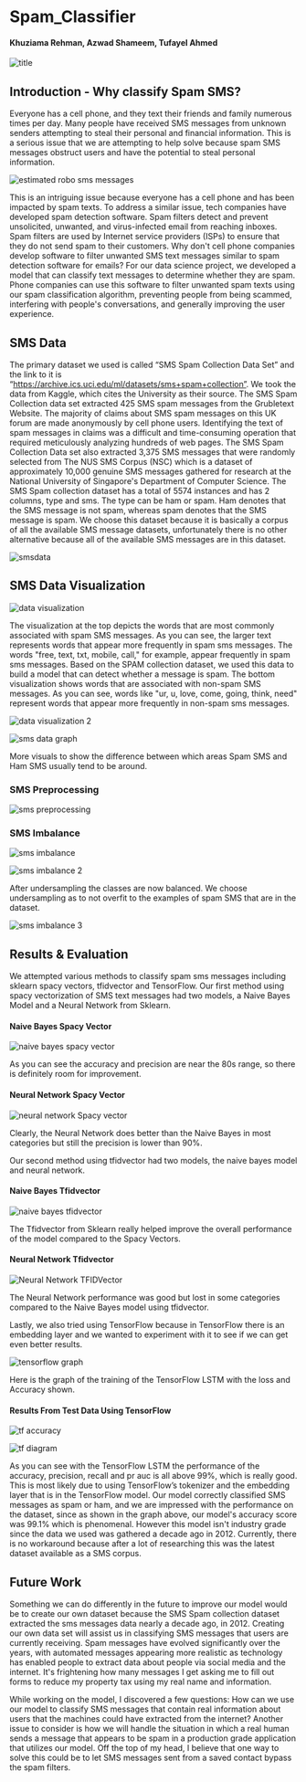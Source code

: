 # Spam_Classifier

#### Khuziama Rehman, Azwad Shameem, Tufayel Ahmed

![title](https://user-images.githubusercontent.com/69356399/207983824-43ea5e10-28fc-4693-a314-e90550c96930.png)

## Introduction - Why classify Spam SMS?

Everyone has a cell phone, and they text their friends and family numerous times per day. Many people have received SMS messages from unknown senders attempting to steal their personal and financial information. This is a serious issue that we are attempting to help solve because spam SMS messages obstruct users and have the potential to steal personal information. 

![estimated robo sms messages](https://user-images.githubusercontent.com/69356399/207984001-b3a1b460-6635-4896-9804-72bc050e73c4.png)

This is an intriguing issue because everyone has a cell phone and has been impacted by spam texts. To address a similar issue, tech companies have developed spam detection software. Spam filters detect and prevent unsolicited, unwanted, and virus-infected email from reaching inboxes. Spam filters are used by Internet service providers (ISPs) to ensure that they do not send spam to their customers. Why don't cell phone companies develop software to filter unwanted SMS text messages similar to spam detection software for emails? For our data science project, we developed a model that can classify text messages to determine whether they are spam. Phone companies can use this software to filter unwanted spam texts using our spam classification algorithm, preventing people from being scammed, interfering with people's conversations, and generally improving the user experience.

## SMS Data

The primary dataset we used is called “SMS Spam Collection Data Set” and the link to it is “https://archive.ics.uci.edu/ml/datasets/sms+spam+collection”. We took the data from Kaggle, which cites the University as their source. The SMS Spam Collection data set extracted 425 SMS spam messages from the Grubletext Website. The majority of claims about SMS spam messages on this UK forum are made anonymously by cell phone users. Identifying the text of spam messages in claims was a difficult and time-consuming operation that required meticulously analyzing hundreds of web pages. The SMS Spam Collection Data set also extracted 3,375 SMS messages that were randomly selected from The NUS SMS Corpus (NSC) which is a dataset of approximately 10,000 genuine SMS messages gathered for research at the National University of Singapore's Department of Computer Science. The SMS Spam collection dataset has a total of 5574 instances and has 2 columns, type and sms. The type can be ham or spam. Ham denotes that the SMS message is not spam, whereas spam denotes that the SMS message is spam. We choose this dataset because it is basically a corpus of all the available SMS message datasets, unfortunately there is no other alternative because all of the available SMS messages are in this dataset.

![smsdata](https://user-images.githubusercontent.com/69356399/207986043-b507ea5b-176f-4b4d-af30-4f28ccfb4beb.png)



## SMS Data Visualization

![data visualization](https://user-images.githubusercontent.com/69356399/207984747-130da9a6-fbc9-4096-9799-3077aea686be.png)


The visualization at the top depicts the words that are most commonly associated with spam SMS messages. As you can see, the larger text represents words that appear more frequently in spam sms messages. The words "free, text, txt, mobile, call," for example, appear frequently in spam sms messages. Based on the SPAM collection dataset, we used this data to build a model that can detect whether a message is spam. The bottom visualization shows words that are associated with non-spam SMS messages. As you can see, words like "ur, u, love, come, going, think, need" represent words that appear more frequently in non-spam sms messages.

![data visualization 2](https://user-images.githubusercontent.com/69356399/207984813-9a052813-15ab-4c44-95d1-1636b1bf305b.png)

![sms data graph](https://user-images.githubusercontent.com/69356399/207986227-54f4f184-7133-40cc-b58e-69e3f3f7581a.png)

More visuals to show the difference between which areas Spam SMS and Ham SMS usually tend to be around.

### SMS Preprocessing

![sms preprocessing](https://user-images.githubusercontent.com/69356399/207986420-b6e4d955-3de2-414c-836a-c42e4c3fa70d.png)

### SMS Imbalance

![sms imbalance](https://user-images.githubusercontent.com/69356399/207986505-c8d7026a-ec25-44f3-817b-982613e2a597.png)

![sms imbalance 2](https://user-images.githubusercontent.com/69356399/207986574-a406e160-a416-47c3-ab46-7b3d847a4391.png)

After undersampling the classes are now balanced. We choose undersampling as to not overfit to the examples of spam SMS that are in the dataset.

![sms imbalance 3](https://user-images.githubusercontent.com/69356399/207986640-1f7452ed-1bd8-4566-93f4-3868a0e858fa.png)


## Results & Evaluation 

We attempted various methods to classify spam sms messages including sklearn spacy vectors, tfidvector and TensorFlow. Our first method using spacy vectorization of SMS text messages had two models, a Naive Bayes Model and a Neural Network from Sklearn.

#### Naive Bayes Spacy Vector 

![naive bayes spacy vector](https://user-images.githubusercontent.com/69356399/207985035-2a790207-85a6-4798-a915-a82e443176ae.png)

As you can see the accuracy and precision are near the 80s range, so there is definitely room for improvement.

#### Neural Network Spacy Vector

![neural network Spacy vector](https://user-images.githubusercontent.com/69356399/207985164-12791ba6-bd92-4a0e-89c5-57211c23ff0c.png)

Clearly, the Neural Network does better than the Naive Bayes in most categories but still the precision is lower than 90%. 

Our second method using tfidvector had two models, the naive bayes model and neural network.

#### Naive Bayes Tfidvector

![naive bayes tfidvector](https://user-images.githubusercontent.com/69356399/207985350-be5ba3b0-d66c-400c-a4d5-392cfb981588.png)

The Tfidvector from Sklearn really helped improve the overall performance of the model compared to the Spacy Vectors.

#### Neural Network Tfidvector

![Neural Network TFIDVector](https://user-images.githubusercontent.com/69356399/207985491-028b3fa3-3b32-419a-bd05-a66c2d1724cf.png)

The Neural Network performance was good but lost in some categories compared to the Naive Bayes model using tfidvector.

Lastly, we also tried using TensorFlow because in TensorFlow there is an embedding layer and we wanted to experiment with it to see if we can get even better results.

![tensorflow graph](https://user-images.githubusercontent.com/69356399/207985587-f75ce2de-5ea3-49f5-a77d-a4e02e405393.png)

Here is the graph of the training of the TensorFlow LSTM with the loss and Accuracy shown.

#### Results From Test Data Using TensorFlow

![tf accuracy](https://user-images.githubusercontent.com/69356399/207985668-4225b528-3182-4515-845b-ea6a0b481937.png)

![tf diagram](https://user-images.githubusercontent.com/69356399/207985743-0ce8ce6f-4a25-4d19-8d36-9661e1846ab3.png)

As you can see with the TensorFlow LSTM the performance of the accuracy, precision, recall and pr auc is all above 99%, which is really good. This is most likely due to using TensorFlow’s tokenizer and the embedding layer that is in the TensorFlow model. Our model correctly classified SMS messages as spam or ham, and we are impressed with the performance on the dataset, since as shown in the graph above, our model's accuracy score was 99.1% which is phenomenal. However this model isn't industry grade since the data we used was gathered a decade ago in 2012. Currently, there is no workaround because after a lot of researching this was the latest dataset available as a SMS corpus.

## Future Work

Something we can do differently in the future to improve our model would be to create our own dataset because the SMS Spam collection dataset extracted the sms messages data nearly a decade ago, in 2012. Creating our own data set will assist us in classifying SMS messages that users are currently receiving. Spam messages have evolved significantly over the years, with automated messages appearing more realistic as technology has enabled people to extract data about people via social media and the internet. It's frightening how many messages I get asking me to fill out forms to reduce my property tax using my real name and information. 

While working on the model, I discovered a few questions: How can we use our model to classify SMS messages that contain real information about users that the machines could have extracted from the internet? Another issue to consider is how we will handle the situation in which a real human sends a message that appears to be spam in a production grade application that utilizes our model. Off the top of my head, I believe that one way to solve this could be to let SMS messages sent from a saved contact bypass the spam filters.





